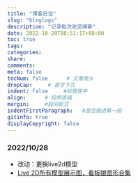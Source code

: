 ```yaml
---
title: "博客日记"
slug: "bloglogs"
description: "记录每次改造博客"
date: 2022-10-28T08:51:17+08:00
toc: true
tags: 
categories:
share:
comments:
meta: false
tocNum: false      # 文章表头
dropCap:     # 首字下沉
indent: false     #标题居中
align:      # 段排首缩
margin:     #段间距式
indentFirstParagraph:   #是否缩进第一段
gitinfo: true
displayCopyright: false
---
```


### 2022/10/28
- 改动：更换live2d模型
- [Live 2D所有模型展示图，看板娘图形合集](https://cloud.tencent.com/developer/article/2048383)


